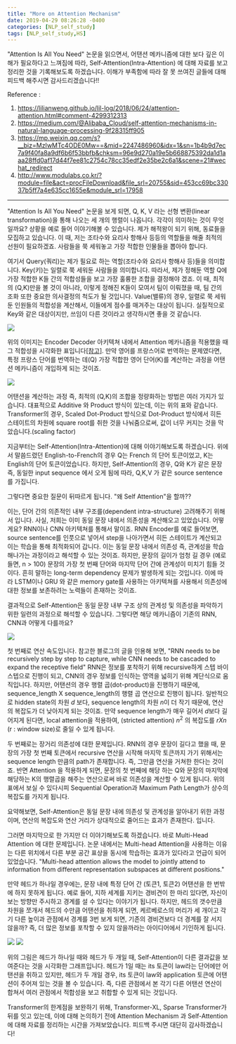 ```yaml
---
title: "More on Attention Mechanism"
date: 2019-04-29 08:26:28 -0400
categories: [NLP_self_study]
tags: [NLP_self_study,HS]
---
```


"Attention Is All You Need" 논문을 읽으면서, 어탠션 메카니즘에 대한 보다 깊은 이해가 필요하다고 느껴짐에 따라, Self-Attention(Intra-Attention) 에 대해 자료를 보고 정리한 것을 기록해보도록 하겠습니다. 이해가 부족함에 따라 잘 못 쓰여진 글들에 대해 피드백 해주시면 감사드리겠습니다!!

Reference :
1.  https://lilianweng.github.io/lil-log/2018/06/24/attention-attention.html#comment-4299312313
2. https://medium.com/@Alibaba_Cloud/self-attention-mechanisms-in-natural-language-processing-9f28315ff905
3. https://mp.weixin.qq.com/s?__biz=MzIwMTc4ODE0Mw==&mid=2247486960&idx=1&sn=1b4b9d7ec7a9f40fa8a9df6b6f53bbfb&chksm=96e9d270a19e5b668875392da1d1aaa28ffd0af17d44f7ee81c2754c78cc35edf2e35be2c6a1&scene=21#wechat_redirect
4. http://www.modulabs.co.kr/?module=file&act=procFileDownload&file_srl=20755&sid=453cc69bc33037b5ff7a4e635cc1655e&module_srl=17958

_____________________________________

"Attention Is All You Need" 논문을 보게 되면, Q, K, V 라는 선형 변환(linear transformation)을 통해 나오는 세 개의 행렬이 나옵니다. 각각이 의미하는 것이 무엇일까요? 상황을 예로 들어 이야기해볼 수 있습니다. 제가 해적왕이 되기 위해, 동료들을 모집하고 있습니다. 이 때, 저는 조타수와 요리사 항해사 등등의 역할들을 해줄 최적의 선원이 필요하겠죠. 사람들을 쭉 세워놓고 가장 적합한 인물들을 뽑아야 합니다.

여기서 Query(쿼리)는 제가 필요로 하는 역할(조타수와 요리사 항해사 등)들을 의미합니다. Key(키)는 일렬로 쭉 세워둔 사람들을 의미합니다. 따라서, 제가 정해둔 역할 Q에 가장 적합한 K들 간의 적합성들을 보고 가장 훌륭한 조합을 결정해야 겠죠. 이 때, 최적의 (Q,K)만을 볼 것이 아니라, 이렇게 정해진 K들이 모여서 팀이 이뤄졌을 때, 팀 간의 조화 또한 중요한 의사결정의 척도가 될 것입니다. Value(밸류)의 경우, 일렬로 쭉 세워둔 인원들의 적합성을 계산해서, 이들에게 점수를 매겨주는 대상이 됩니다. 실질적으로 Key와 같은 대상이지만, 쓰임이 다른 것이라고 생각하시면 좋을 것 같습니다.

<img src = "/images/post_img/markdown-img-paste-20190513104435513.png">

위의 이미지는 Encoder Decoder 아키텍쳐 내에서 Attention 메카니즘을 적용했을 때 그 적합성을 시각화한 표입니다[[참고]](https://arxiv.org/pdf/1409.0473.pdf). 만약 영어를 프랑스어로 번역하는 문제였다면, 특정 프랑스 단어를 번역하는 데(Q) 가장 적합한 영어 단어(K)를 계산하는 과정을 어탠션 메카니즘이 개입하게 되는 것이죠.

<img src = "/images/post_img/markdown-img-paste-20190513105107973.png">

어탠션을 계산하는 과정 즉, 최적의 (Q,K)의 조합을 정량화하는 방법은 여러 가지가 있습니다. 대표적으로 Additive 와 Product 방식이 있는데, 이는 위의 표와 같습니다. Transformer의 경우, Scaled Dot-Product 방식으로 Dot-Product 방식에서 히든 스테이트의 차원에 square root를 취한 것을 나눠줌으로써, 값이 너무 커지는 것을 막았습니다.(scaling factor)

지금부터는 Self-Attention(Intra-Attention)에 대해 이야기해보도록 하겠습니다. 위에서 말씀드렸던 English-to-French의 경우 Q는 French 의 단어 토큰이었고, K는 English의 단어 토큰이었습니다. 하지만, Self-Attention의 경우, Q와 K가 같은 문장 즉, 동일한 input sequence 에서 오게 됨에 따라, Q,K,V 가 같은 source sentence 를 가집니다.

그렇다면 중요한 질문이 뒤따르게 됩니다. "왜 Self Attention"을 할까??

이는, 단어 간의 의존적인 내부 구조를(dependent intra-structure) 고려해주기 위해서 입니다. 사실, 저희는 이미 동일 문장 내에서 의존성을 계산해오고 있었습니다. 어떻게요? RNN이나 CNN 아키텍쳐를 통해서 말이죠. RNN Encoder를 예로 들어보면, source sentence를 인풋으로 넣어서 step을 나아가면서 히든 스테이트가 계산되고 이는 학습을 통해 최적화되어 갑니다. 이는 동일 문장 내에서 의존성 즉, 관계성을 학습해나가는 과정이라고 해석할 수 있는 것이죠. 하지만, 문장의 길이가 엄청 길 경우 (예로 들면, n > 100) 문장의 가장 첫 번째 단어와 마지막 단어 간에 관계성이 미치기 힘들 것이다. 흔히 말하는 long-term dependency 문제가 발생하게 되는 것입니다. 이에 따라 LSTM이나 GRU 와 같은 memory gate를 사용하는 아키텍쳐를 사용해서 의존성에 대한 정보를 보존하려는 노력들이 존재하는 것이죠.

결과적으로 Self-Attention은 동일 문장 내부 구조 상의 관계성 및 의존성을 파악하기 위한 일련의 과정으로 해석할 수 있습니다. 그렇다면 해당 메카니즘이 기존의 RNN, CNN과 어떻게 다를까요?

<img src = "/images/post_img/markdown-img-paste-20190513110937942.png">

첫 번째로 연산 속도입니다. 참고한 블로그의 글을 인용해 보면, "RNN needs to be recursively step by step to capture, while CNN needs to be cascaded to expand the receptive field" RNN은 정보를 포착하기 위해 recursive하게 스텝 바이 스텝으로 진행이 되고, CNN의 경우 정보를 인식하는 영역을 넓히기 위해 계단식으로 움직입니다. 하지만, 어탠션의 경우 행렬 곱(dot-product)을 진행하기 때문에, sequence_length X sequence_length의 행렬 곱 연산으로 진행이 됩니다. 일반적으로 hidden state의 차원 $d$ 보다, sequence length의 차원 $n$이 더 작기 때문에, 연산의 복잡도가 더 낮아지게 되는 것이죠. 만약 sequence length가 매우 길어서 $d$보다 길어지게 된다면, local attention을 적용하여, (stricted attention) $n^2$ 의 복잡도를 $r X n$ (r : window size)로 줄일 수 있게 됩니다.

두 번째로는 장거리 의존성에 대한 문제입니다. RNN의 경우 문장이 길다고 했을 때, 문장의 가장 첫 번째 토큰에서 recursive 연산을 시작해 마지막 토큰까지 가기 위해서는 sequence length 만큼의 path가 존재합니다. 즉, 그만큼 연산을 거쳐한 한다는 것이죠. 반면 Attention 을 적용하게 되면, 문장의 첫 번째에 해당 하는 Q와 문장의 마지막에 해당하는 K의 행렬곱을 해주는 연산으로써 바로 의존성을 계산할 수 있게 됩니다. 위의 표에서 보실 수 있다시피 Sequential Operation과 Maximum Path Length가 상수의 복잡도를 가지게 됩니다.

요약해보면, Self-Attention은 동일 문장 내에 의존성 및 관계성을 알아내기 위한 과정이며, 연산의 복잡도와 연산 거리가 상대적으로 줄어드는 효과가 존재한다. 입니다.

그러면 마지막으로 한 가지만 더 이야기해보도록 하겠습니다. 바로 Multi-Head Attention 에 대한 문제입니다. 논문 내에서는 Multi-head Attention을 사용하는 이유는 다른 위치에서 다른 부분 공간 표상을 동시에 학습하는 효과가 있다라고 언급이 되어 있었습니다. "Multi-head attention allows the model to jointly attend to information from different representation subspaces at different positions."

만약 헤드가 하나일 경우에는, 문장 내에 특정 단어 간 (토큰1, 토큰2) 어탠션을 한 번밖에 하지 못하게 됩니다. 예로 들어, 지하 세계를 지키는 경비견이 한 마리 있다면, 자신이 보는 방향만 주시하고 경계를 설 수 있다는 이야기가 됩니다. 하지만, 헤드의 갯수만큼 차원을 쪼개서 헤드의 수만큼 어탠션을 취하게 되면, 케르베로스의 머리가 세 개이고 각기 다른 높이과 관점에서 경계를 3번 보게 되면, 기존의 경비견보다 더 경계를 잘 서지 않을까? 즉, 더 많은 정보를 포착할 수 있지 않을까라는 아이디어에서 기인하게 됩니다.

![](assets/markdown-img-paste-20190513113247158.png)
<img src = "/images/post_img/markdown-img-paste-20190513113247158.png">

위의 그림은 헤드가 하나일 때와 헤드가 두 개일 때, Self-Attention이 다른 결과값을 보여준다는 것을 시각화한 그래프입니다. 헤드가 1일 때는 its 토큰이 law라는 단어에만 어탠션을 취하고 있지만, 헤드가 두 개일 경우, its 토큰이 law와 application 토큰에 어탠션이 주어져 있는 것을 볼 수 있습니다. 즉, 다른 관점에서 본 각기 다른 어탠션 연산이 합쳐서 여러 관점에서 적합성을 보고 취합할 수 있게 되는 것입니다.

Transformer의 한계점을 보완하기 위해, Transformer-XL, Sparse Transformer가 뒤를 잇고 있는데, 이에 대해 논의하기 전에 Attention Mechanism 과 Self-Attention에 대해 자료를 정리하는 시간을 가져보았습니다. 피드백 주시면 대단히 감사하겠습니다!
